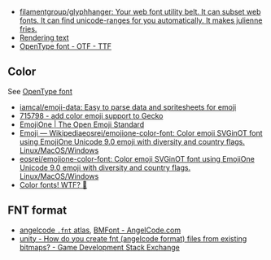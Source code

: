 - [filamentgroup/glyphhanger: Your web font utility belt. It can subset web fonts. It can find unicode-ranges for you automatically. It makes julienne fries.](https://github.com/filamentgroup/glyphhanger)
- [Rendering text](../../Graphics/Graphics.md#rendering-text)
- [OpenType font - OTF - TTF](../OpenType%20font%20-%20OTF%20-%20TTF/OpenType.md)

## Color

See [OpenType font](../OpenType%20font%20-%20OTF%20-%20TTF/OpenType.md#color)

- [iamcal/emoji-data: Easy to parse data and spritesheets for emoji](https://github.com/iamcal/emoji-data)
- [715798 - add color emoji support to Gecko](https://bugzilla.mozilla.org/show_bug.cgi?id=715798)
- [EmojiOne | The Open Emoji Standard](http://emojione.com/)
- [Emoji — Wikipedia](https://en.wikipedia.org/wiki/Emoji)[eosrei/emojione-color-font: Color emoji SVGinOT font using EmojiOne Unicode 9.0 emoji with diversity and country flags. Linux/MacOS/Windows](https://github.com/eosrei/emojione-color-font)
- [eosrei/emojione-color-font: Color emoji SVGinOT font using EmojiOne Unicode 9.0 emoji with diversity and country flags. Linux/MacOS/Windows](https://github.com/eosrei/emojione-color-font)
- [Color fonts! WTF? 🌈](http://www.colorfonts.wtf/)

## FNT format

- [angelcode `.fnt` atlas](http://www.angelcode.com/products/bmfont/doc/file_format.html), [BMFont - AngelCode.com](http://www.angelcode.com/products/bmfont/)
- [unity - How do you create fnt (angelcode format) files from existing bitmaps? - Game Development Stack Exchange](http://gamedev.stackexchange.com/questions/74010/how-do-you-create-fnt-angelcode-format-files-from-existing-bitmaps)
